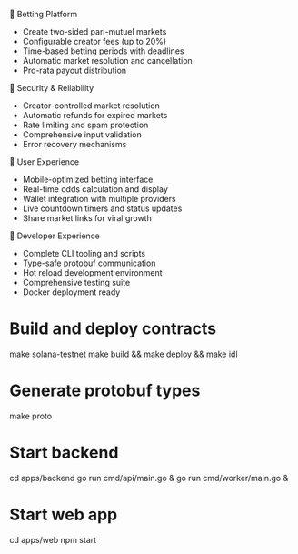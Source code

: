   🎯 Betting Platform

  - Create two-sided pari-mutuel markets
  - Configurable creator fees (up to 20%)
  - Time-based betting periods with deadlines
  - Automatic market resolution and cancellation
  - Pro-rata payout distribution

  🔐 Security & Reliability

  - Creator-controlled market resolution
  - Automatic refunds for expired markets
  - Rate limiting and spam protection
  - Comprehensive input validation
  - Error recovery mechanisms

  📱 User Experience

  - Mobile-optimized betting interface
  - Real-time odds calculation and display
  - Wallet integration with multiple providers
  - Live countdown timers and status updates
  - Share market links for viral growth

  🔧 Developer Experience

  - Complete CLI tooling and scripts
  - Type-safe protobuf communication
  - Hot reload development environment
  - Comprehensive testing suite
  - Docker deployment ready

  # Build and deploy contracts
  make solana-testnet
  make build && make deploy && make idl

  # Generate protobuf types
  make proto

  # Start backend
  cd apps/backend
  go run cmd/api/main.go &
  go run cmd/worker/main.go &

  # Start web app
  cd apps/web
  npm start
